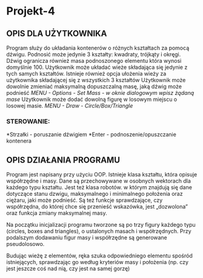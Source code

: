 # Projekt-4
## OPIS DLA UŻYTKOWNIKA
Program służy do układania kontenerów o różnych kształtach za pomocą dźwigu. 
Podnosić może jedynie 3 kształty: kwadraty, trójkąty i okręgi.
Dźwig ogranicza również masa podnoszonego elementu która wynosi domyślnie 100.
Użytkownik może układać wieże składająca się jedynie z tych samych kształtów.
Istnieje również opcja ułożenia wieży za użytkownika składającej się z wszystkich 3 kształtów
Użytkownik może dowolnie zmieniać maksymalną dopuszczalną masę, jaką dźwig może podnieść 
    *MENU - Options - Set Mass - w oknie dialogowym wpisz żądaną mase*
Użytkownik może dodać dowolną figurę w losowym miejscu o losowej masie. 
    *MENU - Draw - Circle/Box/Triangle*
### STEROWANIE:
*Strzałki - poruszanie dźwigiem
*Enter - podnoszenie/opuszczanie kontenera

## OPIS DZIAŁANIA PROGRAMU
Program jest napisany przy użyciu OOP. 
Istnieje klasa kształtu, która opisuje współrzędne i masy. Dane są przechowywane w osobnych wektorach dla każdego typu kształtu.
Jest też klasa robotów. w którym znajdują się dane dotyczące stanu dzwigu, maksymalnego i minimalnego położenia oraz ciężaru, jaki może podnieść. 
Są też funkcje sprawdzające, czy współrzędna, do której chce się przenieść wskazówka, jest „dozwolona” oraz funkcja zmiany maksymalnej masy.

Na początku inicjalizacji programu tworzone są po trzy figury każdego typu (circles, boxes and triangles), o ustalonych masach i współrzędnych.
Przy podalszym dodawaniu figur masy i współrzędne są generowane pseudolosowo.

Budując wieżę z elementów, ręka szuka odpowiedniego elementu spośród istniejących, sprawdzając go według kryteriów masy i położenia (np. czy jest jeszcze coś nad nią, czy jest na samej gorzę)

